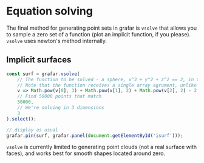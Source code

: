 # Equation solving

The final method for generating point sets in grafar is `vsolve` that allows you to sample a zero set of a function (plot an implicit function, if you please). `vsolve` uses newton's method internally.

## Implicit surfaces

<div data-sample>
  <div id="isurf"></div>
</div>

```js
const surf = grafar.vsolve(
    // The function to be solved - a sphere, x^3 + y^2 + z^2 == 2, in this case
    // Note that the function receives a single array agrument, unlike in map()
    v => Math.pow(v[0], 3) + Math.pow(v[1], 2) + Math.pow(v[2], 2) - 2,
    // Find 50000 points that match
    50000,
    // We're solving in 3 dimensions
    3
).select();

// display as usual
grafar.pin(surf, grafar.panel(document.getElementById('isurf')));
```

`vsolve` is currently limited to generating point clouds (not a real surface with faces), and works best for smooth shapes located around zero.
